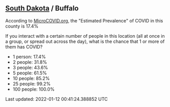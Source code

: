 
## [South Dakota](/united-states/south-dakota) / Buffalo

According to [MicroCOVID.org](http://microcovid.org),
the "Estimated Prevalence" of COVID in this county is 17.4%

If you interact with a certain number of people in this location
(all at once in a group, or spread out across the day), what is the chance that
1 or more of them has COVID?

- 1 person: 17.4%
- 2 people: 31.8%
- 3 people: 43.6%
- 5 people: 61.5%
- 10 people: 85.2%
- 25 people: 99.2%
- 100 people: 100.0%

Last updated: 2022-01-12 00:41:24.388852 UTC
